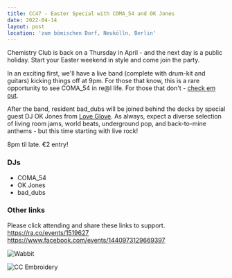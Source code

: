 ```yaml
---
title: CC47 - Easter Special with COMA_54 and OK Jones
date: 2022-04-14
layout: post
location: 'zum bömischen Dorf, Neukölln, Berlin' 
---
```


Chemistry Club is back on a Thursday in April - and the next day is a public holiday. Start your Easter weekend in style and come join the party.

In an exciting first, we'll have a live band (complete with drum-kit and guitars) kicking things off at 9pm.
For those that know, this is a rare opportunity to see COMA_54 in re@l life. For those that don't - [check em out](https://www.youtube.com/watch?v=57ritvTNRxQ).  

After the band, resident bad_dubs will be joined behind the decks by special guest DJ OK Jones from [Love Glove](https://www.facebook.com/LoveGloveDisco).
As always, expect a diverse selection of living room jams, world beats, underground pop, and back-to-mine anthems - but this time starting with live rock!

8pm til late. €2 entry!

### DJs
- COMA_54
- OK Jones
- bad_dubs

### Other links
Please click attending and share these links to support. <br>
https://ra.co/events/1519627 <br>
https://www.facebook.com/events/1440973129669397


![Wabbit](/CCEasterRabbit.jpg)

![CC Embroidery](/CC45.jpg)